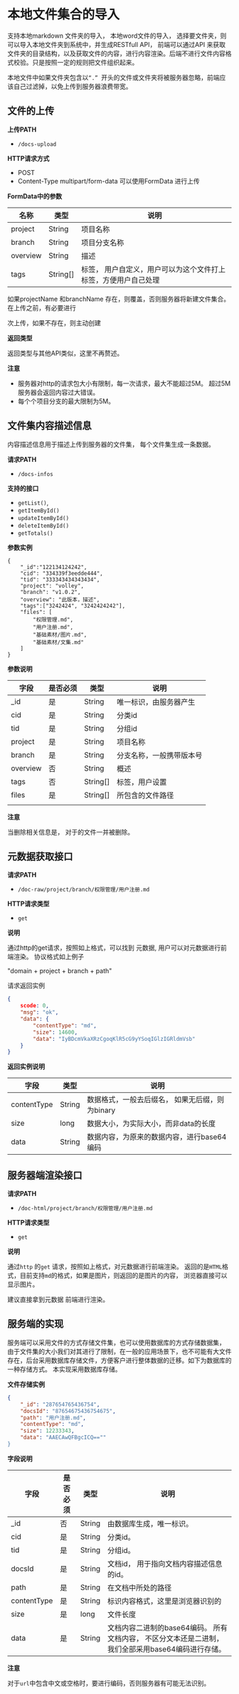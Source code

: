 # 本地文件集合的导入

支持本地markdown 文件夹的导入， 本地word文件的导入， 选择要文件夹，则可以导入本地文件夹到系统中，并生成RESTfull API， 前端可以通过API 来获取文件夹的目录结构，以及获取文件的内容，进行内容渲染。后端不进行文件内容格式校验。只是按照一定的规则把文件组织起来。

本地文件中如果文件夹包含以`“.” `开头的文件或文件夹将被服务器忽略，前端应该自己过滤掉，以免上传到服务器浪费带宽。



## 文件的上传

**上传PATH**

- `/docs-upload`

**HTTP请求方式**

- POST  
- Content-Type  multipart/form-data  可以使用FormData 进行上传



**FormData中的参数**

| 名称     | 类型     | 说明                                                         |
| -------- | -------- | ------------------------------------------------------------ |
| project  | String   | 项目名称                                                     |
| branch   | String   | 项目分支名称                                                 |
| overview | String   | 描述                                                         |
| tags     | String[] | 标签， 用户自定义，用户可以为这个文件打上标签，方便用户自己处理 |

如果projectName 和branchName 存在，则覆盖，否则服务器将新建文件集合。在上传之前，有必要进行 



次上传，如果不存在，则主动创建

**返回类型**

返回类型与其他API类似，这里不再赘述。



**注意**

-  服务器对http的请求包大小有限制，每一次请求，最大不能超过5M。 超过5M服务器会返回内容过大错误。
- 每个个项目分支的最大限制为5M。

## 文件集内容描述信息

内容描述信息用于描述上传到服务器的文件集， 每个文件集生成一条数据。 

**请求PATH**

- `/docs-infos`

**支持的接口**

- `getList()`,
- `getItemById()`
- `updateItemById()`  
- `deleteItemById()`
- `getTotals()`

**参数实例**

```{json
{
    "_id":"122134124242",
    "cid": "334339f3eedde444",
    "tid": "333343434343434",
    "project": "volley",
    "branch": "v1.0.2",
    "overview": "此版本，描述",
    "tags":["3242424", "3242424242"],
    "files": [
        "权限管理.md",
        "用户注册.md",
        "基础素材/图片.md",
        "基础素材/文集.md"
    ]
}
```

**参数说明**

| 字段     | 是否必须 | 类型     | 说明                     |
| -------- | -------- | -------- | ------------------------ |
| _id      | 是       | String   | 唯一标识，由服务器产生   |
| cid      | 是       | String   | 分类id                   |
| tid      | 是       | String   | 分组id                   |
| project  | 是       | String   | 项目名称                 |
| branch   | 是       | String   | 分支名称，一般携带版本号 |
| overview | 否       | String   | 概述                     |
| tags     | 否       | String[] | 标签，用户设置           |
| files    | 是       | String[] | 所包含的文件路径         |
|          |          |          |                          |

**注意**

当删除相关信息是， 对于的文件一并被删除。



## 元数据获取接口

**请求PATH**

- `/doc-raw/project/branch/权限管理/用户注册.md`

**HTTP请求类型**

- `get`

**说明**

通过http的get请求，按照如上格式，可以找到 元数据,  用户可以对元数据进行前端渲染。 协议格式如上例子

"domain + project + branch + path" 

请求返回实例

```json
{
    scode: 0,
    "msg": "ok",
    "data": {
        "contentType": "md",
        "size": 14600,
        "data": "IyBDcmVkaXRzCgoqKlR5cG9yYSoqIGlzIGRldmVsb"
    }
}
```

**返回实例说明**

| 字段        | 类型   | 说明                                            |
| ----------- | ------ | ----------------------------------------------- |
| contentType | String | 数据格式，一般去后缀名， 如果无后缀，则为binary |
| size        | long   | 数据大小，为实际大小，而非data的长度            |
| data        | String | 数据内容，为原来的数据内容，进行base64编码      |



## 服务器端渲染接口

**请求PATH**

- `/doc-html/project/branch/权限管理/用户注册.md`

**HTTP请求类型**

- `get`

**说明**

通过`http` 的`get` 请求，按照如上格式，对元数据进行前端渲染。 返回的是`HTML`格式，目前支持`md`的格式，如果是图片，则返回的是图片的内容， 浏览器直接可以显示图片。 

建议直接拿到元数据 前端进行渲染。

## 服务端的实现 

服务端可以采用文件的方式存储文件集，也可以使用数据库的方式存储数据集， 由于文件集的大小我们对其进行了限制，在一般的应用场景下，也不可能有大文件存在，后台采用数据库存储文件，方便客户进行整体数据的迁移。如下为数据库的一种存储方式。 本实现采用数据库存储。

**文件存储实例**

```json
{
    "_id": "287654765436754",
    "docsId": "87654675436754675",
    "path": "用户注册.md",
    "contentType": "md",
    "size": 12233343,
    "data": "AAECAwQFBgcICQ==""
}
```



**字段说明**

| 字段        | 是否必须 | 类型   | 说明                                                         |
| ----------- | -------- | ------ | ------------------------------------------------------------ |
| _id         | 否       | String | 由数据库生成，唯一标识。                                     |
| cid         | 是       | String | 分类id。                                                     |
| tid         | 是       | String | 分组id。                                                     |
| docsId      | 是       | String | 文档id， 用于指向文档内容描述信息的id。                      |
| path        | 是       | String | 在文档中所处的路径                                           |
| contentType | 是       | String | 标识内容格式，这里是浏览器识别的                             |
| size        | 是       | long   | 文件长度                                                     |
| data        | 是       | String | 文档内容二进制的base64编码。 所有文档内容， 不区分文本还是二进制，我们全部采用base64编码进行存储。 |



**注意**

对于`url`中包含中文或空格时，要进行编码，否则服务器有可能无法识别。